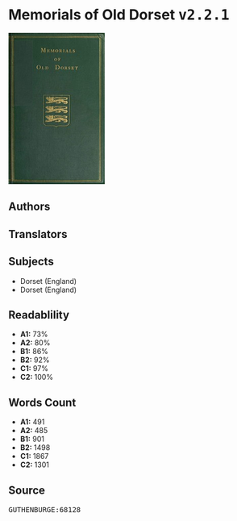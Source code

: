 # Memorials of Old Dorset <kbd>v2.2.1</kbd>

![](./cover.medium.jpg "")

## Authors



## Translators



## Subjects


 - Dorset (England)
 - Dorset (England)

## Readablility


 - **A1:** 73%
 - **A2:** 80%
 - **B1:** 86%
 - **B2:** 92%
 - **C1:** 97%
 - **C2:** 100%

## Words Count


 - **A1:** 491
 - **A2:** 485
 - **B1:** 901
 - **B2:** 1498
 - **C1:** 1867
 - **C2:** 1301

## Source


<kbd>GUTHENBURGE:68128</kbd>
